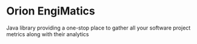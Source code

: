 # Orion EngiMatics
Java library providing a one-stop place to gather all your software project metrics along with their analytics
